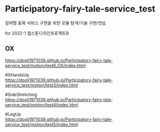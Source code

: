 # Participatory-fairy-tale-service_test

참여형 동화 서비스 구현을 위한 모듈 탐색/기술 구현/연습

for 2022-1 캡스톤디자인프로젝트B

## OX  
https://dooli1971039.github.io/Participatory-fairy-tale-service_test/motion/test6_OX/index.html



#XHandsUp  
https://dooli1971039.github.io/Participatory-fairy-tale-service_test/motion/test3/index.html



#SideStretching  
https://dooli1971039.github.io/Participatory-fairy-tale-service_test/motion/test4/index.html



#LegUp  
https://dooli1971039.github.io/Participatory-fairy-tale-service_test/motion/test5/index.html
